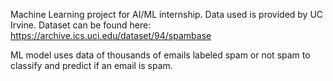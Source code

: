 Machine Learning project for AI/ML internship.
Data used is provided by UC Irvine. Dataset can be found here: https://archive.ics.uci.edu/dataset/94/spambase

ML model uses data of thousands of emails labeled spam or not spam to classify and predict if an email is spam.
